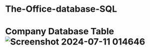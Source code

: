 # The-Office-database-SQL
# Company Database Table ![Screenshot 2024-07-11 014646](https://github.com/ManishPradhan1/The-Office-database-SQL/assets/78529495/d89778d3-16ad-462a-b1ab-c5c105a3a0f8)
